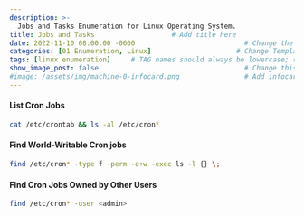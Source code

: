 ```yaml
---
description: >-
  Jobs and Tasks Enumeration for Linux Operating System.
title: Jobs and Tasks                   # Add title here
date: 2022-11-10 08:00:00 -0600                           # Change the date to match completion date
categories: [01 Enumeration, Linux]                     # Change Templates to Writeup
tags: [linux enumeration]     # TAG names should always be lowercase; replace template with writeup, and add relevant tags
show_image_post: false                                    # Change this to true
#image: /assets/img/machine-0-infocard.png                # Add infocard image here for post preview image
---
```

#### List Cron Jobs  
```bash
cat /etc/crontab && ls -al /etc/cron*
```

#### Find World-Writable Cron jobs 
```bash
find /etc/cron* -type f -perm -o+w -exec ls -l {} \;
```

#### Find Cron Jobs Owned by Other Users 
```bash
find /etc/cron* -user <admin>
```
